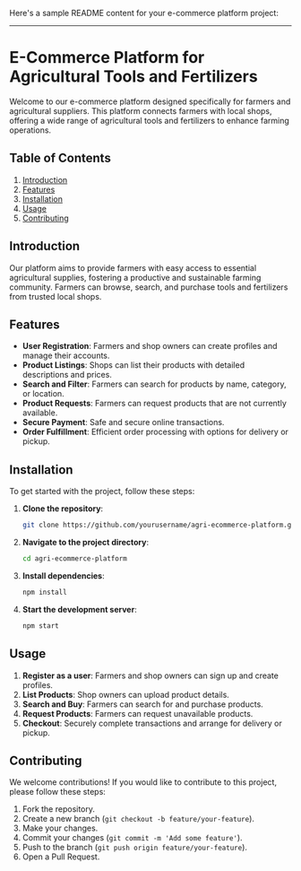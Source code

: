 Here's a sample README content for your e-commerce platform project:

---

# E-Commerce Platform for Agricultural Tools and Fertilizers

Welcome to our e-commerce platform designed specifically for farmers and agricultural suppliers. This platform connects farmers with local shops, offering a wide range of agricultural tools and fertilizers to enhance farming operations.

## Table of Contents
1. [Introduction](#introduction)
2. [Features](#features)
3. [Installation](#installation)
4. [Usage](#usage)
5. [Contributing](#contributing)


## Introduction
Our platform aims to provide farmers with easy access to essential agricultural supplies, fostering a productive and sustainable farming community. Farmers can browse, search, and purchase tools and fertilizers from trusted local shops.

## Features
- **User Registration**: Farmers and shop owners can create profiles and manage their accounts.
- **Product Listings**: Shops can list their products with detailed descriptions and prices.
- **Search and Filter**: Farmers can search for products by name, category, or location.
- **Product Requests**: Farmers can request products that are not currently available.
- **Secure Payment**: Safe and secure online transactions.
- **Order Fulfillment**: Efficient order processing with options for delivery or pickup.

## Installation
To get started with the project, follow these steps:

1. **Clone the repository**:
   ```bash
   git clone https://github.com/yourusername/agri-ecommerce-platform.git
   ```

2. **Navigate to the project directory**:
   ```bash
   cd agri-ecommerce-platform
   ```

3. **Install dependencies**:
   ```bash
   npm install
   ```

4. **Start the development server**:
   ```bash
   npm start
   ```

## Usage
1. **Register as a user**: Farmers and shop owners can sign up and create profiles.
2. **List Products**: Shop owners can upload product details.
3. **Search and Buy**: Farmers can search for and purchase products.
4. **Request Products**: Farmers can request unavailable products.
5. **Checkout**: Securely complete transactions and arrange for delivery or pickup.

## Contributing
We welcome contributions! If you would like to contribute to this project, please follow these steps:

1. Fork the repository.
2. Create a new branch (`git checkout -b feature/your-feature`).
3. Make your changes.
4. Commit your changes (`git commit -m 'Add some feature'`).
5. Push to the branch (`git push origin feature/your-feature`).
6. Open a Pull Request.

